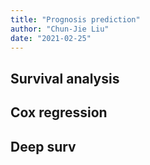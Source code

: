 ```yaml
---
title: "Prognosis prediction"
author: "Chun-Jie Liu"
date: "2021-02-25"
---
```



## Survival analysis


## Cox regression


## Deep surv